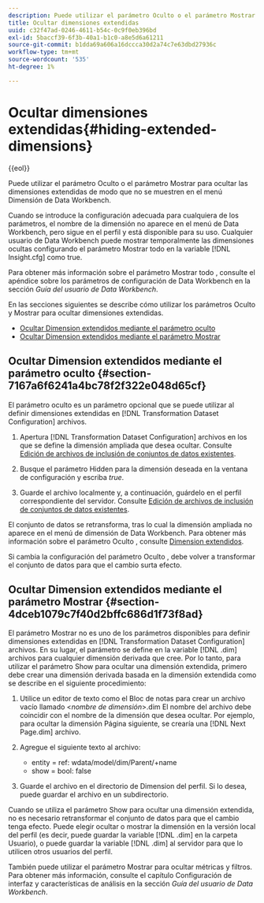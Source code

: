 ```yaml
---
description: Puede utilizar el parámetro Oculto o el parámetro Mostrar para ocultar las dimensiones extendidas de modo que no se muestren en el menú Dimensión de Data Workbench.
title: Ocultar dimensiones extendidas
uuid: c32f47ad-0246-4611-b54c-0c9f0eb396bd
exl-id: 5baccf39-6f3b-40a1-b1c0-a8e5d6a61211
source-git-commit: b1dda69a606a16dccca30d2a74c7e63dbd27936c
workflow-type: tm+mt
source-wordcount: '535'
ht-degree: 1%

---
```


# Ocultar dimensiones extendidas{#hiding-extended-dimensions}

{{eol}}

Puede utilizar el parámetro Oculto o el parámetro Mostrar para ocultar las dimensiones extendidas de modo que no se muestren en el menú Dimensión de Data Workbench.

Cuando se introduce la configuración adecuada para cualquiera de los parámetros, el nombre de la dimensión no aparece en el menú de Data Workbench, pero sigue en el perfil y está disponible para su uso. Cualquier usuario de Data Workbench puede mostrar temporalmente las dimensiones ocultas configurando el parámetro Mostrar todo en la variable [!DNL Insight.cfg] como true.

Para obtener más información sobre el parámetro Mostrar todo , consulte el apéndice sobre los parámetros de configuración de Data Workbench en la sección *Guía del usuario de Data Workbench*.

En las secciones siguientes se describe cómo utilizar los parámetros Oculto y Mostrar para ocultar dimensiones extendidas.

* [Ocultar Dimension extendidos mediante el parámetro oculto](../../../../home/c-dataset-const-proc/c-dataset-config-tools/c-hide-dataset-comp/c-hide-ex-dim.md#section-7167a6f6241a4bc78f2f322e048d65cf)
* [Ocultar Dimension extendidos mediante el parámetro Mostrar](../../../../home/c-dataset-const-proc/c-dataset-config-tools/c-hide-dataset-comp/c-hide-ex-dim.md#section-4dceb1079c7f40d2bffc686d1f73f8ad)

## Ocultar Dimension extendidos mediante el parámetro oculto {#section-7167a6f6241a4bc78f2f322e048d65cf}

El parámetro oculto es un parámetro opcional que se puede utilizar al definir dimensiones extendidas en [!DNL Transformation Dataset Configuration] archivos.

1. Apertura [!DNL Transformation Dataset Configuration] archivos en los que se define la dimensión ampliada que desea ocultar. Consulte [Edición de archivos de inclusión de conjuntos de datos existentes](../../../../home/c-dataset-const-proc/c-dataset-inc-files/c-work-dataset-inc-files/t-edit-ex-dataset-inc-files.md#task-456c04e38ebc425fb35677a6bb6aa077).

1. Busque el parámetro Hidden para la dimensión deseada en la ventana de configuración y escriba *true*.
1. Guarde el archivo localmente y, a continuación, guárdelo en el perfil correspondiente del servidor. Consulte [Edición de archivos de inclusión de conjuntos de datos existentes](../../../../home/c-dataset-const-proc/c-dataset-inc-files/c-work-dataset-inc-files/t-edit-ex-dataset-inc-files.md#task-456c04e38ebc425fb35677a6bb6aa077).

El conjunto de datos se retransforma, tras lo cual la dimensión ampliada no aparece en el menú de dimensión de Data Workbench. Para obtener más información sobre el parámetro Oculto , consulte [Dimension extendidos](../../../../home/c-dataset-const-proc/c-ex-dim/c-abt-ex-dim.md).

Si cambia la configuración del parámetro Oculto , debe volver a transformar el conjunto de datos para que el cambio surta efecto.

## Ocultar Dimension extendidos mediante el parámetro Mostrar {#section-4dceb1079c7f40d2bffc686d1f73f8ad}

El parámetro Mostrar no es uno de los parámetros disponibles para definir dimensiones extendidas en [!DNL Transformation Dataset Configuration] archivos. En su lugar, el parámetro se define en la variable [!DNL .dim] archivos para cualquier dimensión derivada que cree. Por lo tanto, para utilizar el parámetro Show para ocultar una dimensión extendida, primero debe crear una dimensión derivada basada en la dimensión extendida como se describe en el siguiente procedimiento:

1. Utilice un editor de texto como el Bloc de notas para crear un archivo vacío llamado &lt;*nombre de dimensión*>.dim El nombre del archivo debe coincidir con el nombre de la dimensión que desea ocultar. Por ejemplo, para ocultar la dimensión Página siguiente, se crearía una [!DNL Next Page.dim] archivo.

1. Agregue el siguiente texto al archivo:

   * entity = ref: wdata/model/dim/Parent/+name
   * show = bool: false

1. Guarde el archivo en el directorio de Dimension del perfil. Si lo desea, puede guardar el archivo en un subdirectorio.

Cuando se utiliza el parámetro Show para ocultar una dimensión extendida, no es necesario retransformar el conjunto de datos para que el cambio tenga efecto. Puede elegir ocultar o mostrar la dimensión en la versión local del perfil (es decir, puede guardar la variable [!DNL .dim] en la carpeta Usuario), o puede guardar la variable [!DNL .dim] al servidor para que lo utilicen otros usuarios del perfil.

También puede utilizar el parámetro Mostrar para ocultar métricas y filtros. Para obtener más información, consulte el capítulo Configuración de interfaz y características de análisis en la sección *Guía del usuario de Data Workbench*.
